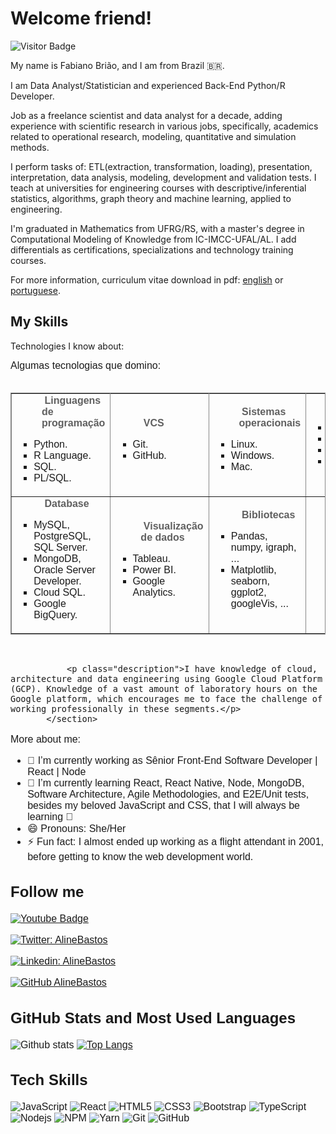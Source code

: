 # Welcome friend!

<!--![](https://github.com/alinebastos/images/blob/master/pinguim.gif)-->

![Visitor Badge](https://visitor-badge.laobi.icu/badge?page_id=jumaschion.jumaschion)

My name is Fabiano Brião, and I am from Brazil 🇧🇷. 

I am Data Analyst/Statistician and experienced Back-End Python/R Developer.

Job as a freelance scientist and data analyst for a decade, adding experience with scientific research in various jobs, specifically, academics related to operational research, modeling, quantitative and simulation methods.

I perform tasks of: ETL(extraction, transformation, loading), presentation, interpretation, data analysis, modeling, development and validation tests. I teach at universities for engineering courses with descriptive/inferential statistics, algorithms, graph theory and machine learning, applied to engineering.

I'm graduated in Mathematics from UFRG/RS, with a master's degree in Computational Modeling of Knowledge from IC-IMCC-UFAL/AL. I add differentials as certifications, specializations and technology training courses.

<p class="description">For more information, curriculum vitae download in pdf: <a href="https://github.com/fabianobriao/fabianobriao.github.io/raw/master/docs/CurriculoFabianoBriao_v2_042021.pdf" >
                    <span class="highlight">english</span></a> or <a href="https://github.com/fabianobriao/fabianobriao.github.io/raw/master/docs/CurriculoFabianoBriao_v1_042021.pdf" >
                    <span class="highlight">portuguese</span></a>.</p> 
                    
  <h2 id="skills-section-title">My Skills</h2>
            <p class="description">Technologies I know about:</p>
</font></ul>
</font><font face="verdana, sans-serif" size="3">Algumas tecnologias que domino:<br>
<br>
<table border="1" bordercolor="#888" cellspacing="0" style="border-collapse:collapse;border-color:rgb(136,136,136);border-width:1px">
<tbody>
<tr>
<td style="width:318.778px;height:91.7778px">
<blockquote style="margin:0 0 0 40px;border:none;padding:0px"><b>&nbsp;Linguagens de programação</b></blockquote>
<ul><li style="list-style-type:square">Python.</li>
<li style="list-style-type:square">R Language.</li>
<li style="list-style-type:square">SQL.</li>
<li style="list-style-type:square">PL/SQL.</li></ul>
</td>
<td style="width:318.778px;height:91.7778px">
<blockquote style="margin:0 0 0 40px;border:none;padding:0px">&nbsp;<b>VCS</b></blockquote>
<ul><li style="list-style-type:square">Git.</li>
<li style="list-style-type:square">GitHub.</li></ul>
</td>
<td style="width:314.778px;height:91.7778px">
<blockquote style="margin:0 0 0 40px;border:none;padding:0px"><b>&nbsp;Sistemas operacionais</b></blockquote>
<ul><li style="list-style-type:square">Linux.</li>
<li style="list-style-type:square">Windows.</li>
<li style="list-style-type:square">Mac.</li></ul>
</td>
<td style="width:336.778px;height:91.7778px">
<blockquote style="margin:0 0 0 40px;border:none;padding:0px"><b>&nbsp;Plataformas</b></blockquote>
<ul><li style="list-style-type:square">Databricks.</li>
<li style="list-style-type:square">Google Colab.</li>
<li style="list-style-type:square">Jupyter Lab.</li>
<li style="list-style-type:square">Jupyter Notebook.</li></ul>
</td>
</tr>
<tr>
<td style="width:318.778px;height:99.7778px">
<blockquote style="margin:0 0 0 40px;border:none;padding:0px">&nbsp;<b>Database</b></blockquote>
<ul><li style="list-style-type:square">MySQL, PostgreSQL, SQL Server.</li>
<li style="list-style-type:square">MongoDB, Oracle Server Developer.</li>
<li style="list-style-type:square">Cloud SQL.</li>
<li style="list-style-type:square">Google BigQuery.</li></ul>
</td>
<td style="width:268.778px;height:99.7778px">
<blockquote style="margin:0 0 0 40px;border:none;padding:0px"><b>&nbsp;Visualização de dados</b></blockquote>
<ul><li style="list-style-type:square">Tableau.</li>
<li style="list-style-type:square">Power BI.</li>
<li style="list-style-type:square">Google Analytics.</li></ul>
</td>
<td style="width:314.778px;height:99.7778px">
<blockquote style="margin:0 0 0 40px;border:none;padding:0px">&nbsp;<b>Bibliotecas</b></blockquote>
<ul><li style="list-style-type:square">Pandas, numpy, igraph, ...</li>
<li style="list-style-type:square">Matplotlib, seaborn, ggplot2, googleVis, ...</li></ul>
</td>
<td style="width:336.778px;height:99.7778px">&nbsp;</td>
</tr>
</tbody>
</table>
<br>
<div>
<div><span>
                    </span>
                </div>
                
<div> 
                    <span>
                    </span>
                </div>
                
<div> 
                    <span>
                    </span>
                </div>
                
<div> 
                    <span>
                    </span>
                </div>
                
<div>
                    <span>
                    </span>
                </div>
                
<div> 
                    <span>
                    </span>
                </div>
                
<div>
                    <span>
                    </span>
                </div>



</div>
            
            
            
            
               <p class="description">I have knowledge of cloud, architecture and data engineering using Google Cloud Platform (GCP). Knowledge of a vast amount of laboratory hours on the Google platform, which encourages me to face the challenge of working professionally in these segments.</p>
           </section>
                

More about me:

- 🔭 I’m currently working as Sênior Front-End Software Developer | React | Node
- 🌱 I’m currently learning React, React Native, Node, MongoDB, Software Architecture, Agile Methodologies, and E2E/Unit tests, besides my beloved JavaScript and CSS, that I will always be learning 💚
- 😄 Pronouns: She/Her
- ⚡ Fun fact: I almost ended up working as a flight attendant in 2001, before getting to know the web development world.

## Follow me

[![Youtube Badge](https://img.shields.io/badge/-Youtube-FF0000?style=flat-square&labelColor=FF0000&logo=youtube&logoColor=white&link=https://www.youtube.com/c/DeFrontcomAline)](https://www.youtube.com/c/DeFrontcomAline)

[![Twitter: AlineBastos](https://img.shields.io/twitter/follow/AlineBastos?style=social)](https://twitter.com/Alinebastos)

[![Linkedin: AlineBastos](https://img.shields.io/badge/-AlineBastos-blue?style=flat-square&logo=Linkedin&logoColor=white&link=https://www.linkedin.com/in/AlineBastos/)](https://www.linkedin.com/in/AlineBastos/)

[![GitHub AlineBastos](https://img.shields.io/github/followers/AlineBastos?label=follow&style=social)](https://github.com/AlineBastos)

## GitHub Stats and Most Used Languages

![Github stats](https://github-readme-stats.vercel.app/api?username=AlineBastos&hide=issues&theme=gruvbox&show_icons=true&hide_border=false&count_private=true&include_all_commits=true&line_height=24.5)
[![Top Langs](https://github-readme-stats.vercel.app/api/top-langs/?username=AlineBastos&layout=compact&theme=gruvbox&langs_count=10)](https://github.com/AlineBastos/github-readme-stats)

## Tech Skills

![JavaScript](https://img.shields.io/badge/-JavaScript-black?style=flat-square&logo=javascript)
![React](https://img.shields.io/badge/-React-black?style=flat-square&logo=react)
![HTML5](https://img.shields.io/badge/-HTML5-E34F26?style=flat-square&logo=html5&logoColor=white)
![CSS3](https://img.shields.io/badge/-CSS3-1572B6?style=flat-square&logo=css3)
![Bootstrap](https://img.shields.io/badge/-Bootstrap-563D7C?style=flat-square&logo=bootstrap)
![TypeScript](https://img.shields.io/badge/-TypeScript-007ACC?style=flat-square&logo=typescript)
![Nodejs](https://img.shields.io/badge/NodeJs-339933.svg?logo=node.js&logoColor=white)
![NPM](https://img.shields.io/badge/NPM-CB3837.svg?logo=npm)
![Yarn](https://img.shields.io/badge/Yarn-2C8EBB.svg?logo=yarn&logoColor=white)
![Git](https://img.shields.io/badge/-Git-black?style=flat-square&logo=git)
![GitHub](https://img.shields.io/badge/-GitHub-181717?style=flat-square&logo=github)
